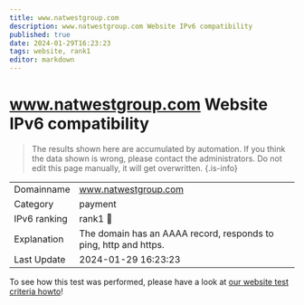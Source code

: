 ```yaml
---
title: www.natwestgroup.com
description: www.natwestgroup.com Website IPv6 compatibility
published: true
date: 2024-01-29T16:23:23
tags: website, rank1
editor: markdown
---
```


# www.natwestgroup.com Website IPv6 compatibility

> The results shown here are accumulated by automation. If you think the data shown is wrong, please contact the administrators. 
> Do not edit this page manually, it will get overwritten.
{.is-info}


|   |   |
| - | - |
| Domainname | www.natwestgroup.com
| Category | payment |
| IPv6 ranking | rank1 :1st_place_medal: |
| Explanation | The domain has an AAAA record, responds to ping, http and https. |
| Last Update | 2024-01-29 16:23:23 |

To see how this test was performed, please have a look at [our website test criteria howto](/howto/testcriteria/website)!

